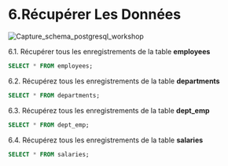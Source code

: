 # 6.Récupérer Les Données

![Capture_schema_postgresql_workshop](https://user-images.githubusercontent.com/73080397/212012695-c77b9361-fc08-48bc-8766-65a50367eab0.PNG)


6.1. Récupérer tous les enregistrements de la table **employees**
```sql
SELECT * FROM employees;
```
6.2. Récupérez tous les enregistrements de la table **departments**
```sql
SELECT * FROM departments;
```
6.3. Récupérez tous les enregistrements de la table **dept_emp**
```sql
SELECT * FROM dept_emp;
```
6.4. Récupérez tous les enregistrements de la table **salaries**
```sql
SELECT * FROM salaries;
```
